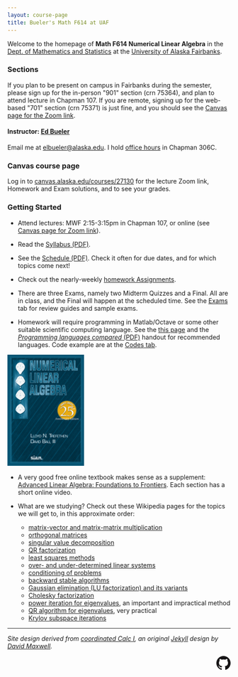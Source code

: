 ```yaml
---
layout: course-page
title: Bueler's Math F614 at UAF
---
```


Welcome to the homepage of **Math F614 Numerical Linear Algebra** in the [Dept. of Mathematics and Statistics](http://www.uaf.edu/dms/) at the [University of Alaska Fairbanks](http://www.uaf.edu/).

### Sections

If you plan to be present on campus in Fairbanks during the semester, please sign up for the in-person "901" section (crn 75364), and plan to attend lecture in Chapman 107.  If you are remote, signing up for the web-based "701" section (crn 75371) is just fine, and you should see the [Canvas page for the Zoom link](https://canvas.alaska.edu/courses/27130).

#### Instructor:  [Ed Bueler](http://bueler.github.io/)

Email me at [elbueler@alaska.edu](mailto:elbueler@alaska.edu).  I hold [office hours](http://bueler.github.io/OffHrs.htm) in Chapman 306C.

### Canvas course page

Log in to [canvas.alaska.edu/courses/27130](https://canvas.alaska.edu/courses/27130) for the lecture Zoom link, Homework and Exam solutions, and to see your grades.

### Getting Started

* Attend lectures: MWF 2:15-3:15pm in Chapman 107, or online (see [Canvas page for Zoom link](https://canvas.alaska.edu/courses/27130)).

* Read the [Syllabus (PDF)](assets/general/F25/syllabus.pdf).

* See the [Schedule (PDF)](assets/general/F25/schedule.pdf).  Check it often for due dates, and for which topics come next!

* Check out the nearly-weekly [homework Assignments](homework).

* There are three Exams, namely two Midterm Quizzes and a Final.  All are in class, and the Final will happen at the scheduled time.  See the [Exams](exams) tab for review guides and sample exams.

* Homework will require programming in Matlab/Octave or some other suitable scientific computing language.  See the [this page](computing) and the [_Programming languages compared_ (PDF)](https://bueler.github.io/compareMOP.pdf) handout for recommended languages.  Code example are at the [Codes tab](codes).

[<img src="assets/images/trefbau.jpg" height="250">](https://my.siam.org/Store/Product/viewproduct/?ProductId=42813031 "the textbook")

* A very good free online textbook makes sense as a supplement: [Advanced Linear Algebra: Foundations to Frontiers](https://www.cs.utexas.edu/users/flame/laff/alaff/ALAFF.html).  Each section has a short online video.

* What are we studying?  Check out these Wikipedia pages for the topics we will get to, in this approximate order:

    * [matrix-vector and matrix-matrix multiplication](https://en.wikipedia.org/wiki/Matrix_multiplication)
    * [orthogonal matrices](https://en.wikipedia.org/wiki/Orthogonal_matrix)
    * [singular value decomposition](https://en.wikipedia.org/wiki/Singular_value_decomposition)
    * [QR factorization](https://en.wikipedia.org/wiki/QR_decomposition)
    * [least squares methods](https://en.wikipedia.org/wiki/Linear_least_squares)
    * [over- and under-determined linear systems](https://en.wikipedia.org/wiki/Overdetermined_system)
    * [conditioning of problems](https://en.wikipedia.org/wiki/Condition_number)
    * [backward stable algorithms](https://en.wikipedia.org/wiki/Numerical_stability)
    * [Gaussian elimination (LU factorization) and its variants](https://en.wikipedia.org/wiki/Gaussian_elimination)
    * [Cholesky factorization](https://en.wikipedia.org/wiki/Cholesky_decomposition)
    * [power iteration for eigenvalues](https://en.wikipedia.org/wiki/Power_iteration), an important and impractical method
    * [QR algorithm for eigenvalues](https://en.wikipedia.org/wiki/QR_algorithm), very practical
    * [Krylov subspace iterations](https://en.wikipedia.org/wiki/Krylov_subspace)

---
_Site design derived from [coordinated Calc I](https://uaf-math.github.io/calc1/), an original [Jekyll](https://jekyllrb.com/) design by [David Maxwell](https://damaxwell.github.io/)._

[<img src="assets/images/GitHub-Mark-32px.png" align="right">](https://github.com/bueler/nla "github repository for this site")
